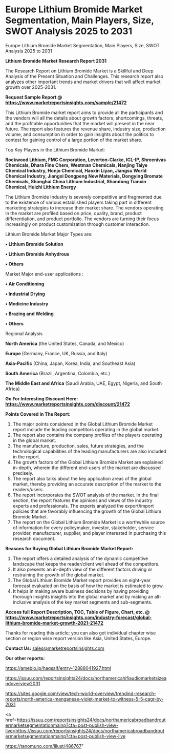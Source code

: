 # Europe Lithium Bromide Market Segmentation, Main Players, Size, SWOT Analysis 2025 to 2031
Europe Lithium Bromide Market Segmentation, Main Players, Size, SWOT Analysis 2025 to 2031

<strong>Lithium Bromide Market Research Report 2031</strong>

The Research Report on Lithium Bromide Market is a Skillful and Deep Analysis of the Present Situation and Challenges. This research report also analyzes other important trends and market drivers that will affect market growth over 2025-2031.

<strong>Request Sample Report @ <a href=https://www.marketreportsinsights.com/sample/21472>https://www.marketreportsinsights.com/sample/21472</a></strong>

This Lithium Bromide market report aims to provide all the participants and the vendors will all the details about growth factors, shortcomings, threats, and the profitable opportunities that the market will present in the near future. The report also features the revenue share, industry size, production volume, and consumption in order to gain insights about the politics to contest for gaining control of a large portion of the market share.

Top Key Players in the Lithium Bromide Market:

<strong>Rockwood Lithium, FMC Corporation, Leverton-Clarke, ICL-IP, Shreenivas Chemicals, Dhara Fine Chem, Westman Chemicals, Nanjing Taiye Chemical Industry, Honjo Chemical, Haoxin Liyan, Jiangsu World Chemical Industry, Jiangxi Dongpeng New Materials, Dongying Bromate Chemicals, Shanghai China Lithium Industrial, Shandong Tianxin Chemical, Huizhi Lithium Energy</strong>

The Lithium Bromide Industry is severely competitive and fragmented due to the existence of various established players taking part in different marketing strategies to increase their market share. The vendors operating in the market are profiled based on price, quality, brand, product differentiation, and product portfolio. The vendors are turning their focus increasingly on product customization through customer interaction.

Lithium Bromide Market Major Types are:

<strong>• Lithium Bromide Solution

• Lithium Bromide Anhydrous

• Others</strong>

Market Major end-user applications :

<strong>• Air Conditioning

• Industrial Drying

• Medicine Industry

• Brazing and Welding

• Others</strong>

Regional Analysis

</u><strong><b>North America</b></strong> (the United States, Canada, and Mexico)

<strong><b>Europe </b></strong>(Germany, France, UK, Russia, and Italy)

<strong><b>Asia-Pacific</b></strong> (China, Japan, Korea, India, and Southeast Asia)

<strong><b>South America</b></strong> (Brazil, Argentina, Colombia, etc.)

<strong><b>The Middle East and Africa</b></strong> (Saudi Arabia, UAE, Egypt, Nigeria, and South Africa)

<strong>Go For Interesting Discount Here: <a href=https://www.marketreportsinsights.com/discount/21472>https://www.marketreportsinsights.com/discount/21472</a></strong>

<strong>Points Covered in The Report:</strong>
<ol>
  <li>The major points considered in the Global Lithium Bromide Market report include the leading competitors operating in the global market.</li>
  <li>The report also contains the company profiles of the players operating in the global market.</li>
  <li>The manufacture, production, sales, future strategies, and the technological capabilities of the leading manufacturers are also included in the report.</li>
  <li>The growth factors of the Global Lithium Bromide Market are explained in-depth, wherein the different end-users of the market are discussed precisely.</li>
  <li>The report also talks about the key application areas of the global market, thereby providing an accurate description of the market to the readers/users.</li>
  <li>The report incorporates the SWOT analysis of the market. In the final section, the report features the opinions and views of the industry experts and professionals. The experts analyzed the export/import policies that are favorably influencing the growth of the Global Lithium Bromide Market.</li>
  <li>The report on the Global Lithium Bromide Market is a worthwhile source of information for every policymaker, investor, stakeholder, service provider, manufacturer, supplier, and player interested in purchasing this research document.</li>
</ol>
<strong>Reasons for Buying Global Lithium Bromide Market Report:</strong>

<ol>
  <li>The report offers a detailed analysis of the dynamic competitive landscape that keeps the reader/client well ahead of the competitors.</li>
  <li>It also presents an in-depth view of the different factors driving or restraining the growth of the global market.</li>
  <li>The Global Lithium Bromide Market report provides an eight-year forecast evaluated on the basis of how the market is estimated to grow.</li>
  <li>It helps in making aware business decisions by having providing thorough insights insights into the global market and by making an all-inclusive analysis of the key market segments and sub-segments.</li>
</ol>
<strong>Access full Report Description, TOC, Table of Figure, Chart, etc. @ <a href=https://www.marketreportsinsights.com/industry-forecast/global-lithium-bromide-market-growth-2021-21472>https://www.marketreportsinsights.com/industry-forecast/global-lithium-bromide-market-growth-2021-21472</a></strong>


Thanks for reading this article; you can also get individual chapter wise section or region wise report version like Asia, United States, Europe.

<strong>Contact Us:</strong>
sales@marketreportsinsights.com

<strong>Our other reports:</strong>

<a href=https://ameblo.jp/haqsaif/entry-12888041927.html>https://ameblo.jp/haqsaif/entry-12888041927.html</a>

<a href=https://issuu.com/reportsinsights24/docs/northamericahifiaudiomarketsizeandoverview2031>https://issuu.com/reportsinsights24/docs/northamericahifiaudiomarketsizeandoverview2031</a>

<a href=https://sites.google.com/view/tech-world-overview/trendind-research-reports/north-america-manganese-violet-market-to-witness-5-5-cagr-by-2031>https://sites.google.com/view/tech-world-overview/trendind-research-reports/north-america-manganese-violet-market-to-witness-5-5-cagr-by-2031</a>

<a href=https://issuu.com/reportsinsights24/docs/northamericabroadbandroutermarketsegmentationmainp?cta=post-publish-view-live>https://issuu.com/reportsinsights24/docs/northamericabroadbandroutermarketsegmentationmainp?cta=post-publish-view-live</a>

<a href=https://tanomuno.com/illust/486767>https://tanomuno.com/illust/486767</a>"
